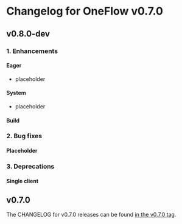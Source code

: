# Changelog for OneFlow v0.7.0

## v0.8.0-dev

### 1. Enhancements

#### Eager

- placeholder

#### System

- placeholder

#### Build

### 2. Bug fixes

#### Placeholder

### 3. Deprecations

#### Single client

## v0.7.0

The CHANGELOG for v0.7.0 releases can be found [in the v0.7.0 tag](https://github.com/Oneflow-Inc/oneflow/releases/tag/v0.7.0).
